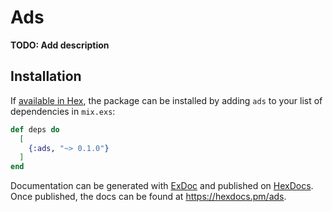 # Ads

**TODO: Add description**

## Installation

If [available in Hex](https://hex.pm/docs/publish), the package can be installed
by adding `ads` to your list of dependencies in `mix.exs`:

```elixir
def deps do
  [
    {:ads, "~> 0.1.0"}
  ]
end
```

Documentation can be generated with [ExDoc](https://github.com/elixir-lang/ex_doc)
and published on [HexDocs](https://hexdocs.pm). Once published, the docs can
be found at <https://hexdocs.pm/ads>.

